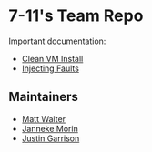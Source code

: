 # 7-11's Team Repo
Important documentation:
* [Clean VM Install](https://github.com/csci-362-02-2020/7-11/blob/master/TestAutomation/docs/README.md)
* [Injecting Faults](https://github.com/csci-362-02-2020/7-11/wiki/(8)-Deliverable-5)

## Maintainers
- [Matt Walter](https://github.com/wookiemonkeys)
- [Janneke Morin](https://github.com/jannekemorin)
- [Justin Garrison](https://github.com/justingarrison99)
